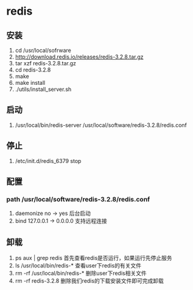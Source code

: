 # redis

## 安装
1. cd /usr/local/sofrware
2. http://download.redis.io/releases/redis-3.2.8.tar.gz
3. tar xzf redis-3.2.8.tar.gz
4. cd redis-3.2.8
5. make
6. make install
7. ./utils/install_server.sh


## 启动
1. /usr/local/bin/redis-server /usr/local/software/redis-3.2.8/redis.conf

## 停止
1. /etc/init.d/redis_6379 stop

## 配置
### path /usr/local/software/redis-3.2.8/redis.conf
1. daemonize no -> yes 后台启动
2. bind 127.0.0.1 -> 0.0.0.0 支持远程连接


## 卸载
1. ps aux | grep redis   首先查看redis是否运行，如果运行先停止服务
2. ls /usr/local/bin/redis-*  查看user下redis的有关文件
3. rm -rf /usr/local/bin/redis-* 删除user下redis相关文件
4. rm -rf redis-3.2.8 删除我们redis的下载安装文件即可完成卸载